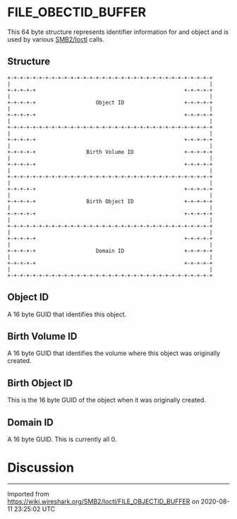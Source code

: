 # FILE\_OBECTID\_BUFFER

This 64 byte structure represents identifier information for and object and is used by various [SMB2/Ioctl](/SMB2/Ioctl) calls.

## Structure

    +-+-+-+-+-+-+-+-+-+-+-+-+-+-+-+-+-+-+-+-+-+-+-+-+-+-+-+-+-+-+-+-+
    |                                                               |
    +-+-+-+-+                                               +-+-+-+-+
    |                                                               |
    +-+-+-+-+                   Object ID                   +-+-+-+-+
    |                                                               |
    +-+-+-+-+                                               +-+-+-+-+
    |                                                               |
    +-+-+-+-+-+-+-+-+-+-+-+-+-+-+-+-+-+-+-+-+-+-+-+-+-+-+-+-+-+-+-+-+
    |                                                               |
    +-+-+-+-+                                               +-+-+-+-+
    |                                                               |
    +-+-+-+-+                Birth Volume ID                +-+-+-+-+
    |                                                               |
    +-+-+-+-+                                               +-+-+-+-+
    |                                                               |
    +-+-+-+-+-+-+-+-+-+-+-+-+-+-+-+-+-+-+-+-+-+-+-+-+-+-+-+-+-+-+-+-+
    |                                                               |
    +-+-+-+-+                                               +-+-+-+-+
    |                                                               |
    +-+-+-+-+                Birth Object ID                +-+-+-+-+
    |                                                               |
    +-+-+-+-+                                               +-+-+-+-+
    |                                                               |
    +-+-+-+-+-+-+-+-+-+-+-+-+-+-+-+-+-+-+-+-+-+-+-+-+-+-+-+-+-+-+-+-+
    |                                                               |
    +-+-+-+-+                                               +-+-+-+-+
    |                                                               |
    +-+-+-+-+                   Domain ID                   +-+-+-+-+
    |                                                               |
    +-+-+-+-+                                               +-+-+-+-+
    |                                                               |
    +-+-+-+-+-+-+-+-+-+-+-+-+-+-+-+-+-+-+-+-+-+-+-+-+-+-+-+-+-+-+-+-+

## Object ID

A 16 byte GUID that identifies this object.

## Birth Volume ID

A 16 byte GUID that identifies the volume where this object was originally created.

## Birth Object ID

This is the 16 byte GUID of the object when it was originally created.

## Domain ID

A 16 byte GUID. This is currently all 0.

# Discussion

---

Imported from https://wiki.wireshark.org/SMB2/Ioctl/FILE_OBJECTID_BUFFER on 2020-08-11 23:25:02 UTC
